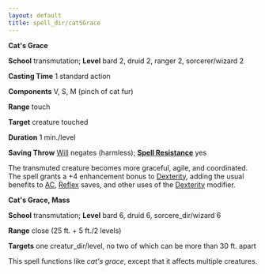 ```yaml
---
layout: default
title: spell_dir/catSGrace
---
```

 **Cat's Grace**

**School** transmutation; **Level** bard 2, druid 2, ranger 2, sorcerer/wizard 2

**Casting Time** 1 standard action

**Components** V, S, M (pinch of cat fur)

**Range** touch

**Target** creature touched

**Duration** 1 min./level

**Saving Throw** [Will](../combat#_will) negates (harmless); **[Spell Resistance](../glossary#_spell-resistance)** yes

The transmuted creature becomes more graceful, agile, and coordinated. The spell grants a +4 enhancement bonus to [Dexterity](../gettingStarted#_dexterity), adding the usual benefits to [AC](../combat#_armor-class), [Reflex](../combat#_reflex) saves, and other uses of the [Dexterity](../gettingStarted#_dexterity) modifier.

**Cat's Grace, Mass**

**School** transmutation; **Level** bard 6, druid 6, sorcere_dir/wizard 6

**Range** close (25 ft. + 5 ft./2 levels)

**Targets** one creatur_dir/level, no two of which can be more than 30 ft. apart

This spell functions like _cat's grace_, except that it affects multiple creatures.

